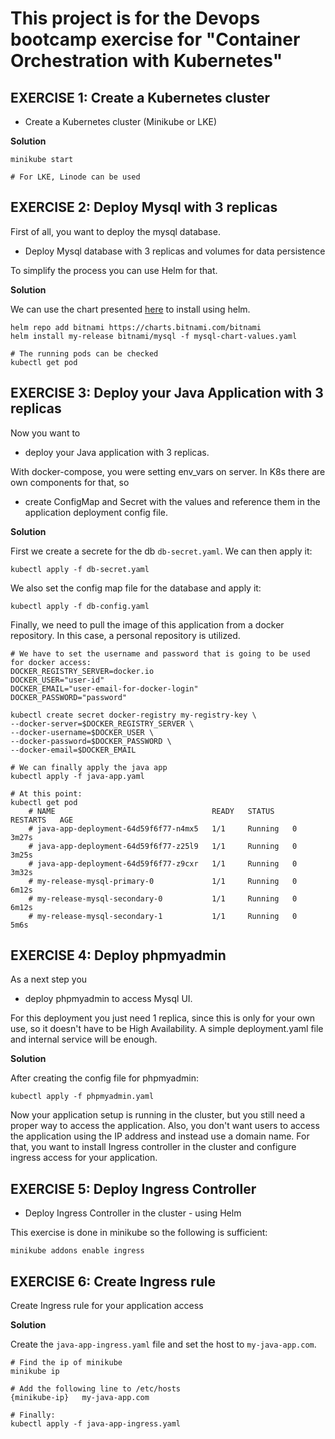 # This project is for the Devops bootcamp exercise for "Container Orchestration with Kubernetes" 

## EXERCISE 1: Create a Kubernetes cluster

* Create a Kubernetes cluster (Minikube or LKE)

**Solution**

    minikube start

    # For LKE, Linode can be used

## EXERCISE 2: Deploy Mysql with 3 replicas
First of all, you want to deploy the mysql database.

* Deploy Mysql database with 3 replicas and volumes for data persistence

To simplify the process you can use Helm for that.

**Solution**

We can use the chart presented [here](https://github.com/bitnami/charts/tree/main/bitnami/mysql) to install using helm.

    helm repo add bitnami https://charts.bitnami.com/bitnami
    helm install my-release bitnami/mysql -f mysql-chart-values.yaml

    # The running pods can be checked
    kubectl get pod


## EXERCISE 3: Deploy your Java Application with 3 replicas

Now you want to

* deploy your Java application with 3 replicas.

With docker-compose, you were setting env_vars on server. In K8s there are own components for that, so

* create ConfigMap and Secret with the values and reference them in the application deployment config file.


**Solution**

First we create a secrete for the db `db-secret.yaml`. We can then apply it:

    kubectl apply -f db-secret.yaml

We also set the config map file for the database and apply it:

    kubectl apply -f db-config.yaml

Finally, we need to pull the image of this application from a docker repository. In this case, a personal repository is utilized.

    # We have to set the username and password that is going to be used for docker access:
    DOCKER_REGISTRY_SERVER=docker.io
    DOCKER_USER="user-id"
    DOCKER_EMAIL="user-email-for-docker-login"
    DOCKER_PASSWORD="password"

    kubectl create secret docker-registry my-registry-key \
    --docker-server=$DOCKER_REGISTRY_SERVER \
    --docker-username=$DOCKER_USER \
    --docker-password=$DOCKER_PASSWORD \
    --docker-email=$DOCKER_EMAIL

    # We can finally apply the java app
    kubectl apply -f java-app.yaml

    # At this point: 
    kubectl get pod
        # NAME                                   READY   STATUS    RESTARTS   AGE
        # java-app-deployment-64d59f6f77-n4mx5   1/1     Running   0          3m27s
        # java-app-deployment-64d59f6f77-z25l9   1/1     Running   0          3m25s
        # java-app-deployment-64d59f6f77-z9cxr   1/1     Running   0          3m32s
        # my-release-mysql-primary-0             1/1     Running   0          6m12s
        # my-release-mysql-secondary-0           1/1     Running   0          6m12s
        # my-release-mysql-secondary-1           1/1     Running   0          5m6s


## EXERCISE 4: Deploy phpmyadmin
As a next step you

* deploy phpmyadmin to access Mysql UI.

For this deployment you just need 1 replica, since this is only for your own use, so it doesn't have to be High Availability. A simple deployment.yaml file and internal service will be enough.

**Solution**

After creating the config file for phpmyadmin:

    kubectl apply -f phpmyadmin.yaml




Now your application setup is running in the cluster, but you still need a proper way to access the application. Also, you don't want users to access the application using the IP address and instead use a domain name. For that, you want to install Ingress controller in the cluster and configure ingress access for your application.

## EXERCISE 5: Deploy Ingress Controller
* Deploy Ingress Controller in the cluster - using Helm

This exercise is done in minikube so the following is sufficient:

    minikube addons enable ingress

## EXERCISE 6: Create Ingress rule

Create Ingress rule for your application access

**Solution**

Create the `java-app-ingress.yaml` file and set the host to `my-java-app.com`.

    # Find the ip of minikube
    minikube ip

    # Add the following line to /etc/hosts
    {minikube-ip}   my-java-app.com

    # Finally:
    kubectl apply -f java-app-ingress.yaml